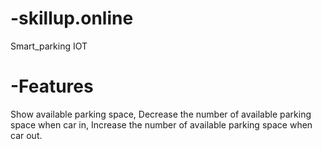 # -skillup.online
Smart_parking IOT
# -Features
Show available parking space, 
 Decrease the number of available parking space when car in,
Increase the number of available parking space when car out.
